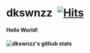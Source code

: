 
# dkswnzz &nbsp;[![Hits](https://hits.seeyoufarm.com/api/count/incr/badge.svg?url=https%3A%2F%2Fgithub.com%2Fdkswnzz%2Fhit-counter&count_bg=%2379C83D&title_bg=%23555555&icon=&icon_color=%23E7E7E7&title=hits&edge_flat=false)](https://hits.seeyoufarm.com)

<h4> Hello World!<h4>




 ![dkswnzz's github stats](https://github-readme-stats.vercel.app/api?username=dkswnzz&show_icons=true)

